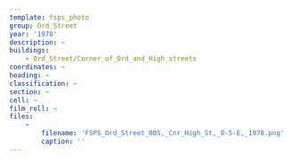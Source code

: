 ```yaml
---
template: fsps_photo
group: Ord_Street
year: '1978'
description: ~
buildings:
    - Ord_Street/Corner_of_Ord_and_High_streets
coordinates: ~
heading: ~
classification: ~
section: ~
cell: ~
film_roll: ~
files:
    -
        filename: 'FSPS_Ord_Street_005,_Cnr_High_St,_8-5-E,_1978.png'
        caption: ''
---
```

